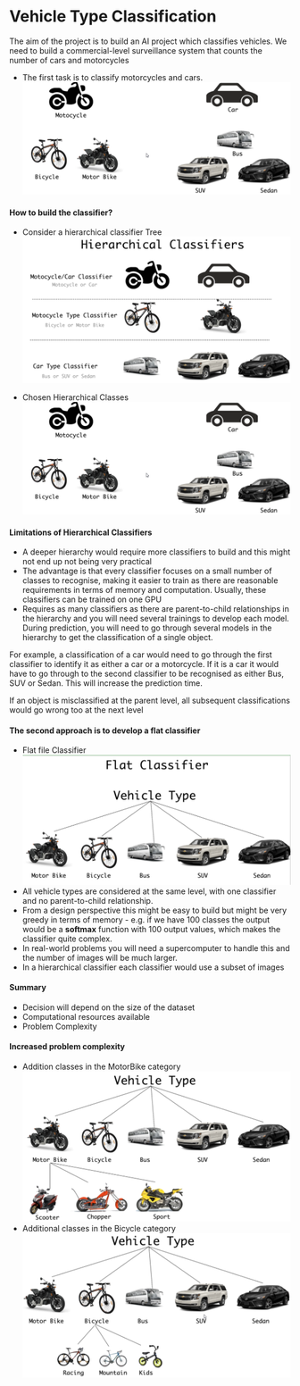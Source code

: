 
# Vehicle Type Classification

The aim of the project is to build an AI project which classifies vehicles.  We need to build a commercial-level surveillance system that counts the number of cars and motorcycles

* The first task is to classify motorcycles and cars.
![Vehicle Classification](./vehicleClassification.png)

#### How to build the classifier?

* Consider a hierarchical classifier Tree ![Hierarchical Classifier Tree](./images/three_classifiers.png)

* Chosen Hierarchical Classes ![Resulting Hierarchical classifiers](./images/vehicleClassification.png)

#### Limitations of Hierarchical Classifiers

* A deeper hierarchy would require more classifiers to build and this might not end up not being very practical
* The advantage is that every classifier focuses on a small number of classes to recognise, making it easier to train as there are reasonable requirements in terms of memory and computation.  Usually, these classifiers can be trained on one GPU 
* Requires as many classifiers as there are parent-to-child relationships in the hierarchy and you will need several trainings to develop each model.  During prediction, you will need to go through several models in the hierarchy to get the classification of a single object.

For example, a classification of a car would need to go through the first classifier to identify it as either a car or a motorcycle. If it is a car it would have to go through to  the second classifier to be recognised as either Bus, SUV or Sedan.  This will increase the prediction time.

If an object is misclassified at the parent level, all subsequent classifications would go wrong too at the next level

#### The second approach is to develop a flat classifier

* Flat file Classifier ![Flat File Classifier](./images/flatClassifier.png)
* All vehicle types are considered at the same level, with one classifier and no parent-to-child relationship.
* From a design perspective this might be easy to build but might be very greedy in terms of memory - e.g. if we have 100 classes the output would be a **softmax** function with 100 output values, which makes the classifier quite complex.
* In real-world problems you will need a supercomputer to handle this and the number of images will be much larger.
* In a hierarchical classifier each classifier would use a subset of images

#### Summary

* Decision will depend on the size of the dataset
* Computational resources available
* Problem Complexity

#### Increased problem complexity

* Addition classes in the MotorBike category ![Motor Bike](./images/increased%20complexity2.png)
* Additional classes in the Bicycle category ![Bicycle](./images/increased%20complexity1.png)

